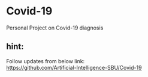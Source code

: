 # Covid-19
Personal Project on Covid-19 diagnosis
</br>
## hint:
Follow updates from below link:
</br>
https://github.com/Artificial-Intelligence-SBU/Covid-19
